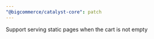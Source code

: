 ```yaml
---
"@bigcommerce/catalyst-core": patch
---
```


Support serving static pages when the cart is not empty
